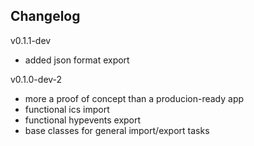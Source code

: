 ## Changelog

v0.1.1-dev
* added json format export

v0.1.0-dev-2
* more a proof of concept than a producion-ready app
* functional ics import
* functional hypevents export
* base classes for general import/export tasks
